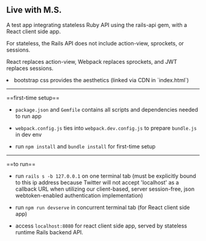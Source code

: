 Live with M.S.
---------------
  A test app integrating stateless Ruby API using the rails-api gem, with a React client side app.

  For stateless, the Rails API does not include action-view, sprockets, or sessions.

  React replaces action-view, Webpack replaces sprockets, and JWT replaces sessions.

 <li><a target="_blank" target="http://getbootstrap.com/">bootstrap css</a> provides the aesthetics (linked via CDN in `index.html`)</li>

---------------
==first-time setup==

* `package.json` and `Gemfile` contains all scripts and dependencies needed to run app

* `webpack.config.js` ties into `webpack.dev.config.js` to prepare `bundle.js` in dev env

* run `npm install` and `bundle install` for first-time setup

---------------
==to run==

* run `rails s -b 127.0.0.1` on one terminal tab (must be explicitly bound to this ip address because Twitter will not accept 'localhost' as a callback URL when utilizing our client-based, server session-free, json webtoken-enabled authentication implementation)

* run `npm run devserve` in concurrent terminal tab (for React client side app)

* access `localhost:8080` for react client side app, served by stateless runtime Rails backend API.
